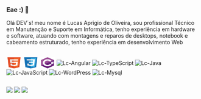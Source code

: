 ### Eae :) 👋

Olá DEV´s! meu nome é Lucas Aprigio de Oliveira, sou profissional Técnico em Manutenção e Suporte em Informática, tenho experiência em hardware e software, atuando com montagens e reparos de desktops, notebook e cabeamento estruturado, tenho experiência em desenvolvimento Web


  <div style="display: inline_block"><br>
  <img align= "center" alt= "Lc-HTML" height="30" width="40" src="https://raw.githubusercontent.com/devicons/devicon/master/icons/html5/html5-original.svg">
  <img align= "center" alt= "Lc-CSS" height="30" width="40" src="https://raw.githubusercontent.com/devicons/devicon/master/icons/css3/css3-original.svg">
  <img align= "center" alt= "Lc-csharp" height="30" width="40" src="https://raw.githubusercontent.com/devicons/devicon/master/icons/csharp/csharp-original.svg">
  <img align= "center" alt= "Lc-Angular" height="30" width="40" src="https://cdn.jsdelivr.net/gh/devicons/devicon/icons/angularjs/angularjs-original.svg" />
  <img align= "center" alt= "Lc-TypeScript" height="30" width="40" src="https://cdn.jsdelivr.net/gh/devicons/devicon/icons/typescript/typescript-original.svg" />
  <img align= "center" alt= "Lc-Java" height="30" width="40" src="https://cdn.jsdelivr.net/gh/devicons/devicon/icons/java/java-original-wordmark.svg" />
  <img align= "center" alt= "Lc-JavaScript" height="30" width="40" src="https://cdn.jsdelivr.net/gh/devicons/devicon/icons/javascript/javascript-original.svg" />
  <img align= "center" alt= "Lc-WordPress" height="30" width="40" src="https://cdn.jsdelivr.net/gh/devicons/devicon/icons/wordpress/wordpress-original.svg" />
  <img align= "center" alt= "Lc-Mysql" height="60" width="40" src="https://cdn.jsdelivr.net/gh/devicons/devicon/icons/mysql/mysql-original-wordmark.svg" />
                 
 

  ## 

 <div> 
<a href="https://instagram.com/_lczn" target="_blank"><img src="https://img.shields.io/badge/Instagram-E4405F?style=for-the-badge&logo=instagram&logoColor=white" target="_blank"></a> 
<a href = "mailto:lucasaprigio335@gmail.com" target="_blank" ><img src="https://img.shields.io/badge/Gmail-D14836?style=for-the-badge&logo=gmail&logoColor=white" target="_blank"></a>
<a href="https://www.linkedin.com/in/lucas-aprigio-9a8aa3217/" target="_blank">
 <img src="https://img.shields.io/badge/LinkedIn-0077B5?style=for-the-badge&logo=linkedin&logoColor=white" target="_blank"></a> 
<div>

 

